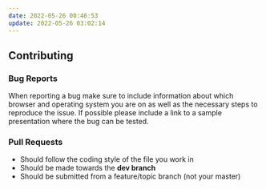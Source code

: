 ```yaml
---
date: 2022-05-26 00:46:53
update: 2022-05-26 03:02:14
---
```

## Contributing

### Bug Reports
When reporting a bug make sure to include information about which browser and operating system you are on as well as the necessary steps to reproduce the issue. If possible please include a link to a sample presentation where the bug can be tested.

### Pull Requests
- Should follow the coding style of the file you work in
- Should be made towards the **dev branch**
- Should be submitted from a feature/topic branch (not your master)
